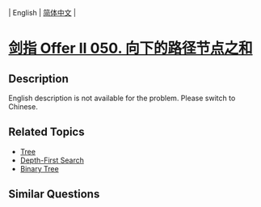 
| English | [简体中文](README.md) |

# [剑指 Offer II 050. 向下的路径节点之和](https://leetcode-cn.com/problems/6eUYwP/)

## Description

<p>English description is not available for the problem. Please switch to Chinese.</p>


## Related Topics

- [Tree](https://leetcode-cn.com/tag/tree)
- [Depth-First Search](https://leetcode-cn.com/tag/depth-first-search)
- [Binary Tree](https://leetcode-cn.com/tag/binary-tree)

## Similar Questions


